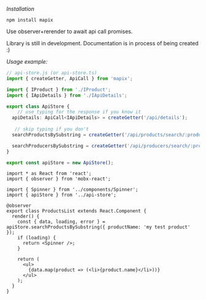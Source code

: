 *Installation*
```
npm install mapix
```

Use observer+rerender to await api call promises. 

Library is still in development. Documentation is in process of being created :)

*Usage example:*
```typescript
// api-store.js (or api-store.ts)
import { createGetter, ApiCall } from 'mapix';

import { IProduct } from './IProduct';
import { IApiDetails } from './IApiDetails';

export class ApiStore {
    // use typing for the response if you know it
  apiDetails: ApiCall<IApiDetails> = createGetter('/api/details');
   
   // skip typing if you don't
  searchProductsBySubstring = createGetter('/api/products/search/:productName');

  searchProducersBySubstring = createGetter('/api/producers/search/:producerName');
}

export const apiStore = new ApiStore();
```

```tsx
import * as React from 'react';
import { observer } from 'mobx-react';

import { Spinner } from '../components/Spinner';
import { apiStore } from '../api-store';

@observer
export class ProductsList extends React.Component {
  render() {
    const { data, loading, error } = apiStore.searchProductsBySubstring({ productName: 'my test product' });
    if (loading) {
      return <Spinner />;
    }

    return (
      <ul>
        {data.map(product => (<li>{product.name}</li>))}
      </ul>
    );
  }
}
```
